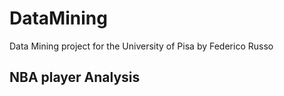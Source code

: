 # DataMining
Data Mining project for the University of Pisa by Federico Russo

## NBA player Analysis
